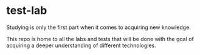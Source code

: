 # test-lab
Studying is only the first part when it comes to acquiring new knowledge.

This repo is home to all the labs and tests that will be done with the goal of acquiring a deeper understanding of different technologies.